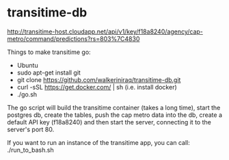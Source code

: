 # transitime-db

http://transitime-host.cloudapp.net/api/v1/key/f18a8240/agency/cap-metro/command/predictions?rs=803%7C4830

Things to make transitime go:

- Ubuntu
- sudo apt-get install git
- git clone https://github.com/walkeriniraq/transitime-db.git
- curl -sSL https://get.docker.com/ | sh  (i.e. install docker)
- ./go.sh

The go script will build the transitime container (takes a long time), start the postgres db, create the tables,
push the cap metro data into the db, create a default API key (f18a8240) and then start the server, connecting
it to the server's port 80.

If you want to run an instance of the transitime app, you can call:
./run_to_bash.sh

